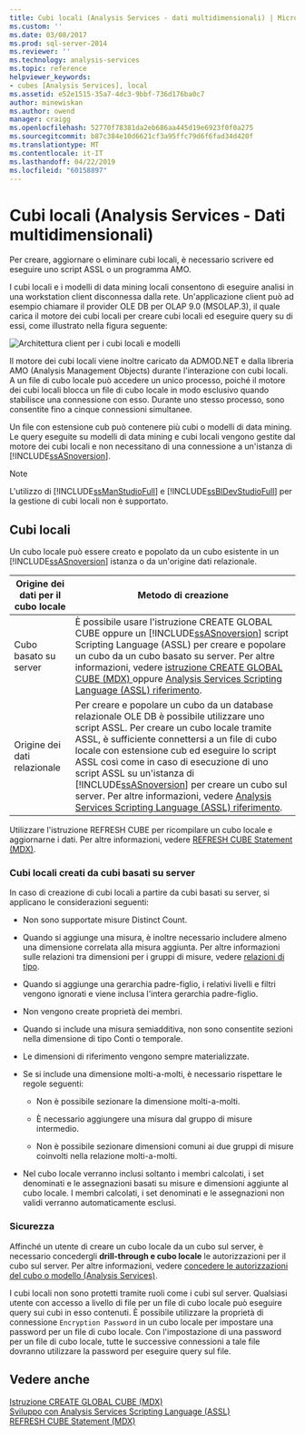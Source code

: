 ```yaml
---
title: Cubi locali (Analysis Services - dati multidimensionali) | Microsoft Docs
ms.custom: ''
ms.date: 03/08/2017
ms.prod: sql-server-2014
ms.reviewer: ''
ms.technology: analysis-services
ms.topic: reference
helpviewer_keywords:
- cubes [Analysis Services], local
ms.assetid: e52e1515-35a7-4dc3-9bbf-736d176ba0c7
author: minewiskan
ms.author: owend
manager: craigg
ms.openlocfilehash: 52770f78381da2eb686aa445d19e6923f0f0a275
ms.sourcegitcommit: b87c384e10d6621cf3a95ffc79d6f6fad34d420f
ms.translationtype: MT
ms.contentlocale: it-IT
ms.lasthandoff: 04/22/2019
ms.locfileid: "60158897"
---
```

# <a name="local-cubes-analysis-services---multidimensional-data"></a>Cubi locali (Analysis Services - Dati multidimensionali)
  Per creare, aggiornare o eliminare cubi locali, è necessario scrivere ed eseguire uno script ASSL o un programma AMO.  
  
 I cubi locali e i modelli di data mining locali consentono di eseguire analisi in una workstation client disconnessa dalla rete. Un'applicazione client può ad esempio chiamare il provider OLE DB per OLAP 9.0 (MSOLAP.3), il quale carica il motore dei cubi locali per creare cubi locali ed eseguire query su di essi, come illustrato nella figura seguente:  
  
 ![Architettura client per i cubi locali e modelli](../../../analysis-services/dev-guide/media/as-localcubearch9.gif "architettura Client per modelli e cubi locali")  
  
 Il motore dei cubi locali viene inoltre caricato da ADMOD.NET e dalla libreria AMO (Analysis Management Objects) durante l'interazione con cubi locali. A un file di cubo locale può accedere un unico processo, poiché il motore dei cubi locali blocca un file di cubo locale in modo esclusivo quando stabilisce una connessione con esso. Durante uno stesso processo, sono consentite fino a cinque connessioni simultanee.  
  
 Un file con estensione cub può contenere più cubi o modelli di data mining. Le query eseguite su modelli di data mining e cubi locali vengono gestite dal motore dei cubi locali e non necessitano di una connessione a un'istanza di [!INCLUDE[ssASnoversion](../../../includes/ssasnoversion-md.md)].  
  
> [!NOTE]  
>  L'utilizzo di [!INCLUDE[ssManStudioFull](../../../includes/ssmanstudiofull-md.md)] e [!INCLUDE[ssBIDevStudioFull](../../../includes/ssbidevstudiofull-md.md)] per la gestione di cubi locali non è supportato.  
  
## <a name="local-cubes"></a>Cubi locali  
 Un cubo locale può essere creato e popolato da un cubo esistente in un [!INCLUDE[ssASnoversion](../../../includes/ssasnoversion-md.md)] istanza o da un'origine dati relazionale.  
  
|Origine dei dati per il cubo locale|Metodo di creazione|  
|------------------------------------|---------------------|  
|Cubo basato su server|È possibile usare l'istruzione CREATE GLOBAL CUBE oppure un [!INCLUDE[ssASnoversion](../../../includes/ssasnoversion-md.md)] script Scripting Language (ASSL) per creare e popolare un cubo da un cubo basato su server. Per altre informazioni, vedere [istruzione CREATE GLOBAL CUBE &#40;MDX&#41; ](/sql/mdx/mdx-data-definition-create-global-cube) oppure [Analysis Services Scripting Language &#40;ASSL&#41; riferimento](https://docs.microsoft.com/bi-reference/assl/analysis-services-scripting-language-assl-for-xmla).|  
|Origine dei dati relazionale|Per creare e popolare un cubo da un database relazionale OLE DB è possibile utilizzare uno script ASSL. Per creare un cubo locale tramite ASSL, è sufficiente connettersi a un file di cubo locale con estensione cub ed eseguire lo script ASSL così come in caso di esecuzione di uno script ASSL su un'istanza di [!INCLUDE[ssASnoversion](../../../includes/ssasnoversion-md.md)] per creare un cubo sul server. Per altre informazioni, vedere [Analysis Services Scripting Language &#40;ASSL&#41; riferimento](https://docs.microsoft.com/bi-reference/assl/analysis-services-scripting-language-assl-for-xmla).|  
  
 Utilizzare l'istruzione REFRESH CUBE per ricompilare un cubo locale e aggiornarne i dati. Per altre informazioni, vedere [REFRESH CUBE Statement &#40;MDX&#41;](/sql/mdx/mdx-data-definition-refresh-cube).  
  
### <a name="local-cubes-created-from-server-based-cubes"></a>Cubi locali creati da cubi basati su server  
 In caso di creazione di cubi locali a partire da cubi basati su server, si applicano le considerazioni seguenti:  
  
-   Non sono supportate misure Distinct Count.  
  
-   Quando si aggiunge una misura, è inoltre necessario includere almeno una dimensione correlata alla misura aggiunta. Per altre informazioni sulle relazioni tra dimensioni per i gruppi di misure, vedere [relazioni di tipo](../../multidimensional-models-olap-logical-cube-objects/dimension-relationships.md).  
  
-   Quando si aggiunge una gerarchia padre-figlio, i relativi livelli e filtri vengono ignorati e viene inclusa l'intera gerarchia padre-figlio.  
  
-   Non vengono create proprietà dei membri.  
  
-   Quando si include una misura semiadditiva, non sono consentite sezioni nella dimensione di tipo Conti o temporale.  
  
-   Le dimensioni di riferimento vengono sempre materializzate.  
  
-   Se si include una dimensione molti-a-molti, è necessario rispettare le regole seguenti:  
  
    -   Non è possibile sezionare la dimensione molti-a-molti.  
  
    -   È necessario aggiungere una misura dal gruppo di misure intermedio.  
  
    -   Non è possibile sezionare dimensioni comuni ai due gruppi di misure coinvolti nella relazione molti-a-molti.  
  
-   Nel cubo locale verranno inclusi soltanto i membri calcolati, i set denominati e le assegnazioni basati su misure e dimensioni aggiunte al cubo locale. I membri calcolati, i set denominati e le assegnazioni non validi verranno automaticamente esclusi.  
  
### <a name="security"></a>Sicurezza  
 Affinché un utente di creare un cubo locale da un cubo sul server, è necessario concedergli **drill-through e cubo locale** le autorizzazioni per il cubo sul server. Per altre informazioni, vedere [concedere le autorizzazioni del cubo o modello &#40;Analysis Services&#41;](../../multidimensional-models/grant-cube-or-model-permissions-analysis-services.md).  
  
 I cubi locali non sono protetti tramite ruoli come i cubi sul server. Qualsiasi utente con accesso a livello di file per un file di cubo locale può eseguire query sui cubi in esso contenuti. È possibile utilizzare la proprietà di connessione `Encryption Password` in un cubo locale per impostare una password per un file di cubo locale. Con l'impostazione di una password per un file di cubo locale, tutte le successive connessioni a tale file dovranno utilizzare la password per eseguire query sul file.  
  
## <a name="see-also"></a>Vedere anche  
 [Istruzione CREATE GLOBAL CUBE &#40;MDX&#41;](/sql/mdx/mdx-data-definition-create-global-cube)   
 [Sviluppo con Analysis Services Scripting Language &#40;ASSL&#41;](../scripting-language-assl/developing-with-analysis-services-scripting-language-assl.md)   
 [REFRESH CUBE Statement &#40;MDX&#41;](/sql/mdx/mdx-data-definition-refresh-cube)  
  
  
